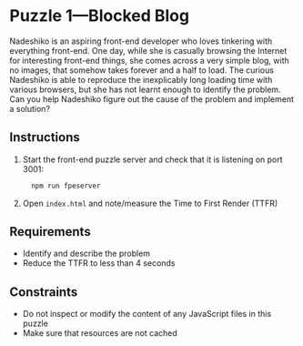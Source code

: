 # Puzzle 1—Blocked Blog

Nadeshiko is an aspiring front-end developer who loves tinkering with everything front-end. One day, while she is casually browsing the Internet for interesting front-end things, she comes across a very simple blog, with no images, that somehow takes forever and a half to load. The curious Nadeshiko is able to reproduce the inexplicably long loading time with various browsers, but she has not learnt enough to identify the problem. Can you help Nadeshiko figure out the cause of the problem and implement a solution?

## Instructions

1. Start the front-end puzzle server and check that it is listening on port 3001:

    ```sh
      npm run fpeserver
    ```
2. Open `index.html` and note/measure the Time to First Render (TTFR)

## Requirements

* Identify and describe the problem
* Reduce the TTFR to less than 4 seconds

## Constraints

* Do not inspect or modify the content of any JavaScript files in this puzzle
* Make sure that resources are not cached
